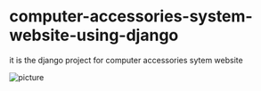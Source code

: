 # computer-accessories-system-website-using-django

it is the django project for computer accessories sytem website


![picture](http://stash.xxxxxx.com/projects/zzzzz/img/abc.png)
